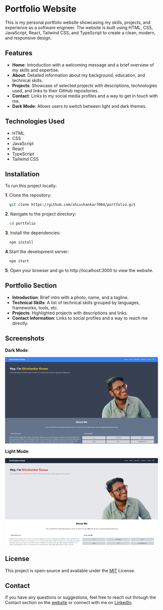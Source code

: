 # Portfolio Website

This is my personal portfolio website showcasing my skills, projects, and experience as a software engineer. The website is built using HTML, CSS, JavaScript, React, Tailwind CSS, and TypeScript to create a clean, modern, and responsive design.
## Features

- **Home**: Introduction with a welcoming message and a brief overview of my skills and expertise.
- **About**: Detailed information about my background, education, and technical skills.
- **Projects**: Showcase of selected projects with descriptions, technologies used, and links to their GitHub repositories.
- **Contact**: Links to my social media profiles and a way to get in touch with me.
- **Dark Mode**: Allows users to switch between light and dark themes.

## Technologies Used

- HTML
- CSS
- JavaScript
- React
- TypeScript
- Tailwind CSS

## Installation

To run this project locally:

**1**. Clone the repository: 
```bash
  git clone https://github.com/shivshankar7004/portfolio.git

```
**2**. Navigate to the project directory: 
```bash
  cd portfolio

```
**3**. Install the dependencies: 
```bash
  npm install

```
**4**.Start the development server:
```bash
  npm start

```
**5**. Open your browser and go to http://localhost:3000 to view the website.

## Portfolio Section

- **Introduction**: Brief intro with a photo, name, and a tagline.
- **Technical Skills**: A list of technical skills grouped by languages, frameworks, tools, etc.
- **Projects**: Highlighted projects with descriptions and links.
- **Contact Information**: Links to social profiles and a way to reach me directly.
## Screenshots

**Dark Mode**:

![App Screenshot](./public/Screenshot_dark.png)

**Light Mode**:

![App Screenshot](./public/Screenshot_light.png)



## License

This project is open-source and available under the [MIT](https://choosealicense.com/licenses/mit/) License.



## Contact

If you have any questions or suggestions, feel free to reach out through the Contact section on the [website](https://shivshankar7004.github.io/portfolio/) or connect with me on [LinkedIn](https://www.linkedin.com/in/shivshankar-kumar-0755a11b0/).